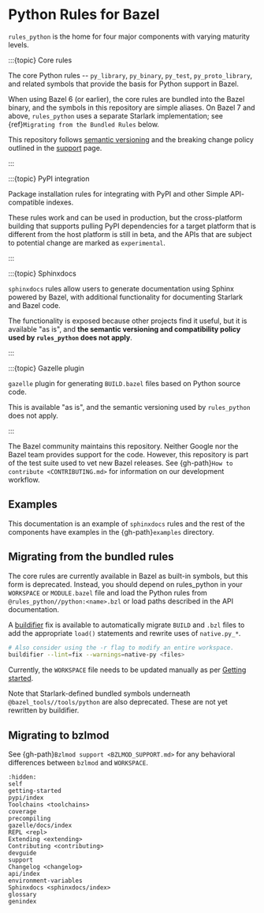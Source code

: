 # Python Rules for Bazel

`rules_python` is the home for four major components with varying maturity levels.

:::{topic} Core rules

The core Python rules -- `py_library`, `py_binary`, `py_test`,
`py_proto_library`, and related symbols that provide the basis for Python
support in Bazel.

When using Bazel 6 (or earlier), the core rules are bundled into the Bazel binary, and the symbols
in this repository are simple aliases. On Bazel 7 and above, `rules_python` uses
a separate Starlark implementation;
see {ref}`Migrating from the Bundled Rules` below.

This repository follows
[semantic versioning](https://semver.org) and the breaking change policy
outlined in the [support](support) page.

:::

:::{topic} PyPI integration

Package installation rules for integrating with PyPI and other Simple API-
compatible indexes.

These rules work and can be used in production, but the cross-platform building
that supports pulling PyPI dependencies for a target platform that is different
from the host platform is still in beta, and the APIs that are subject to potential
change are marked as `experimental`.

:::

:::{topic} Sphinxdocs

`sphinxdocs` rules allow users to generate documentation using Sphinx powered by Bazel, with additional functionality for documenting
Starlark and Bazel code.

The functionality is exposed because other projects find it useful, but
it is available "as is", and **the semantic versioning and
compatibility policy used by `rules_python` does not apply**.

:::

:::{topic} Gazelle plugin

`gazelle` plugin for generating `BUILD.bazel` files based on Python source
code.

This is available "as is", and the semantic versioning used by `rules_python` does
not apply.

:::

The Bazel community maintains this repository. Neither Google nor the Bazel
team provides support for the code. However, this repository is part of the
test suite used to vet new Bazel releases. See {gh-path}`How to contribute
<CONTRIBUTING.md>` for information on our development workflow.

## Examples

This documentation is an example of `sphinxdocs` rules and the rest of the
components have examples in the {gh-path}`examples` directory.

## Migrating from the bundled rules

The core rules are currently available in Bazel as built-in symbols, but this
form is deprecated. Instead, you should depend on rules_python in your
`WORKSPACE` or `MODULE.bazel` file and load the Python rules from
`@rules_python//python:<name>.bzl` or load paths described in the API documentation.

A [buildifier](https://github.com/bazelbuild/buildtools/blob/master/buildifier/README.md)
fix is available to automatically migrate `BUILD` and `.bzl` files to add the
appropriate `load()` statements and rewrite uses of `native.py_*`.

```sh
# Also consider using the -r flag to modify an entire workspace.
buildifier --lint=fix --warnings=native-py <files>
```

Currently, the `WORKSPACE` file needs to be updated manually as per
[Getting started](getting-started).

Note that Starlark-defined bundled symbols underneath
`@bazel_tools//tools/python` are also deprecated. These are not yet rewritten
by buildifier.

## Migrating to bzlmod

See {gh-path}`Bzlmod support <BZLMOD_SUPPORT.md>` for any behavioral differences between
`bzlmod` and `WORKSPACE`.


```{toctree}
:hidden:
self
getting-started
pypi/index
Toolchains <toolchains>
coverage
precompiling
gazelle/docs/index
REPL <repl>
Extending <extending>
Contributing <contributing>
devguide
support
Changelog <changelog>
api/index
environment-variables
Sphinxdocs <sphinxdocs/index>
glossary
genindex
```
